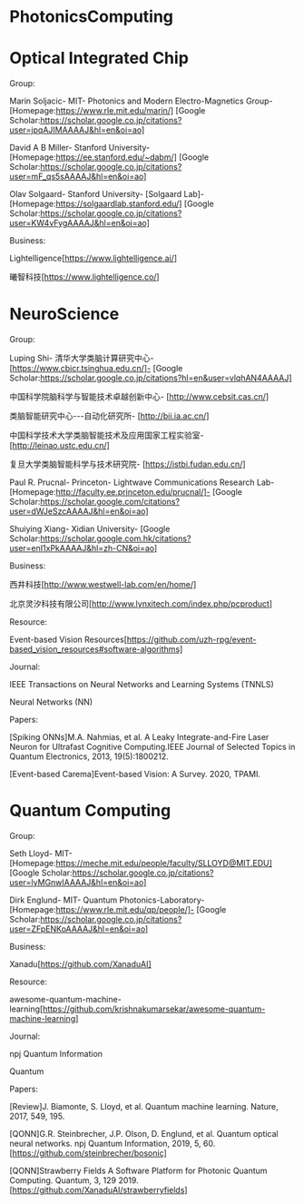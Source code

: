 # PhotonicsComputing

# Optical Integrated Chip

Group:

Marin Soljacic-
MIT-
Photonics and Modern Electro-Magnetics Group-
[Homepage:https://www.rle.mit.edu/marin/]
[Google Scholar:https://scholar.google.co.jp/citations?user=jpqAJIMAAAAJ&hl=en&oi=ao]

David A B Miller-
Stanford University-
[Homepage:https://ee.stanford.edu/~dabm/]
[Google Scholar:https://scholar.google.co.jp/citations?user=mF_qs5sAAAAJ&hl=en&oi=ao]

Olav Solgaard-
Stanford University-
[Solgaard Lab]-
[Homepage:https://solgaardlab.stanford.edu/]
[Google Scholar:https://scholar.google.co.jp/citations?user=KW4vFygAAAAJ&hl=en&oi=ao]

Business:

Lightelligence[https://www.lightelligence.ai/]

曦智科技[https://www.lightelligence.co/]

# NeuroScience

Group:

Luping Shi-
清华大学类脑计算研究中心-
[https://www.cbicr.tsinghua.edu.cn/]-
[Google Scholar:https://scholar.google.co.jp/citations?hl=en&user=vlqhAN4AAAAJ]

中国科学院脑科学与智能技术卓越创新中心-
[http://www.cebsit.cas.cn/]

类脑智能研究中心---自动化研究所-
[http://bii.ia.ac.cn/]

中国科学技术大学类脑智能技术及应用国家工程实验室-
[http://leinao.ustc.edu.cn/]

复旦大学类脑智能科学与技术研究院-
[https://istbi.fudan.edu.cn/]

Paul R. Prucnal-
Princeton-
Lightwave Communications Research Lab-
[Homepage:http://faculty.ee.princeton.edu/prucnal/]-
[Google Scholar:https://scholar.google.com/citations?user=dWJeSzcAAAAJ&hl=en&oi=ao]

Shuiying Xiang-
Xidian University-
[Google Scholar:https://scholar.google.com.hk/citations?user=enI1xPkAAAAJ&hl=zh-CN&oi=ao]

Business:

西井科技[http://www.westwell-lab.com/en/home/]

北京灵汐科技有限公司[http://www.lynxitech.com/index.php/pcproduct]

Resource:

Event-based Vision Resources[https://github.com/uzh-rpg/event-based_vision_resources#software-algorithms]

Journal:

IEEE Transactions on Neural Networks and Learning Systems (TNNLS)

Neural Networks (NN)

Papers:

[Spiking ONNs]M.A. Nahmias, et al. A Leaky Integrate-and-Fire Laser Neuron for Ultrafast Cognitive Computing.IEEE Journal of Selected Topics in Quantum Electronics, 2013, 19(5):1800212.

[Event-based Carema]Event-based Vision: A Survey. 2020, TPAMI.

# Quantum Computing

Group:

Seth Lloyd-
MIT-
[Homepage:https://meche.mit.edu/people/faculty/SLLOYD@MIT.EDU]
[Google Scholar:https://scholar.google.co.jp/citations?user=lyMGnwIAAAAJ&hl=en&oi=ao]

Dirk Englund-
MIT-
Quantum Photonics-Laboratory-
[Homepage:https://www.rle.mit.edu/qp/people/]-
[Google Scholar:https://scholar.google.co.jp/citations?user=ZFpENKoAAAAJ&hl=en&oi=ao]

Business:

Xanadu[https://github.com/XanaduAI]

Resource:

awesome-quantum-machine-learning[https://github.com/krishnakumarsekar/awesome-quantum-machine-learning]

Journal:

npj Quantum Information

Quantum

Papers:

[Review]J. Biamonte, S. Lloyd, et al. Quantum machine learning. Nature, 2017, 549, 195.

[QONN]G.R. Steinbrecher, J.P. Olson, D. Englund, et al. Quantum optical neural networks. npj Quantum Information, 2019, 5, 60.[https://github.com/steinbrecher/bosonic]

[QONN]Strawberry Fields A Software Platform for Photonic Quantum Computing. Quantum, 3, 129 2019.[https://github.com/XanaduAI/strawberryfields]
